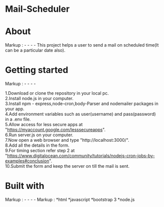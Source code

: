 # Mail-Scheduler

# About 
Markup :  - - - -
This project helps a user to send a mail on scheduled time(It can be a particular date also).

# Getting started 
Markup :  - - - -

1.Download or clone the repository in your local pc. <br />
2.Install node.js in your computer.<br />
3.Install npm - express,node-cron,body-Parser and nodemailer packages in your app. <br />
4.Add environment variables such as user(username) and pass(password) in a .env file. <br />
5.Allow access for less secure apps at "https://myaccount.google.com/lesssecureapps". <br />
6.Run server.js on your computer. <br />
7.Now open a web browser and type "http://localhost:3000/". <br />
8.Add all the details in the form. <br />
9.For timing section refer step 2 at "https://www.digitalocean.com/community/tutorials/nodejs-cron-jobs-by-examples#conclusion". <br />
10.Submit the form and keep the server on till the mail is sent. <br />

# Built with
Markup :  - - - -
Markup : 
         *html
         *javascript
         *bootstrap 3
         *node.js
